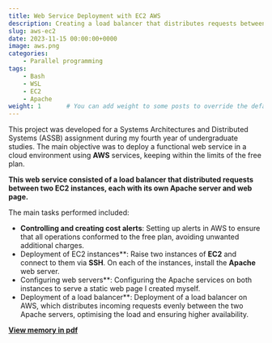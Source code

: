 ```yaml
---
title: Web Service Deployment with EC2 AWS
description: Creating a load balancer that distributes requests between two EC2 instances, each with its own Apache server and web page.
slug: aws-ec2
date: 2023-11-15 00:00:00+0000
image: aws.png
categories:
    - Parallel programming
tags:
    - Bash
    - WSL
    - EC2
    - Apache
weight: 1       # You can add weight to some posts to override the default sorting (date descending)
---
```


This project was developed for a Systems Architectures and Distributed Systems (ASSB) assignment during my fourth year of undergraduate studies. The main objective was to deploy a functional web service in a cloud environment using **AWS** services, keeping within the limits of the free plan.

**This web service consisted of a load balancer that distributed requests between two EC2 instances, each with its own Apache server and web page.**

The main tasks performed included:

- **Controlling and creating cost alerts**: Setting up alerts in AWS to ensure that all operations conformed to the free plan, avoiding unwanted additional charges.
- Deployment of EC2 instances**: Raise two instances of **EC2** and connect to them via **SSH**. On each of the instances, install the **Apache** web server.
- Configuring web servers**: Configuring the Apache services on both instances to serve a static web page I created myself.
- Deployment of a load balancer**: Deployment of a load balancer on AWS, which distributes incoming requests evenly between the two Apache servers, optimising the load and ensuring higher availability.


[**View memory in pdf**](/aws-ec2.pdf)

